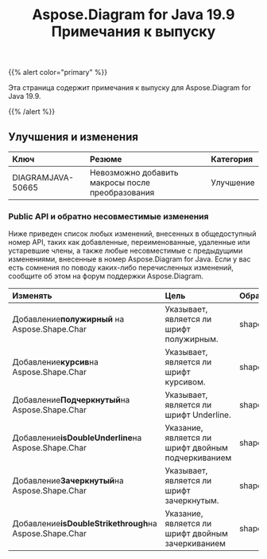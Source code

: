 ﻿---
title: Aspose.Diagram for Java 19.9 Примечания к выпуску
type: docs
weight: 40
url: /ru/java/aspose-diagram-for-java-19-9-release-notes/
---
{{% alert color="primary" %}} 

Эта страница содержит примечания к выпуску для Aspose.Diagram for Java 19.9.

{{% /alert %}} 
## **Улучшения и изменения**

|**Ключ**|**Резюме**|**Категория**|
|:- |:- |:- |
|DIAGRAMJAVA-50665|Невозможно добавить макросы после преобразования|Улучшение|
### **Public API и обратно несовместимые изменения**
Ниже приведен список любых изменений, внесенных в общедоступный номер API, таких как добавленные, переименованные, удаленные или устаревшие члены, а также любые несовместимые с предыдущими изменениями, внесенные в номер Aspose.Diagram for Java. Если у вас есть сомнения по поводу каких-либо перечисленных изменений, сообщите об этом на форум поддержки Aspose.Diagram.

|**Изменять**|**Цель**|**Образец**|
|:- |:- |:- |
| Добавление**полужирный** на Aspose.Shape.Char|Указывает, является ли шрифт полужирным.|shape.getChars().get(0).isBold()|
|Добавление**курсив**на Aspose.Shape.Char|Указывает, является ли шрифт курсивом.|shape.getChars().get(0).isItalic()|
|Добавление**Подчеркнутый**на Aspose.Shape.Char|Указывает, является ли шрифт Underline.|shape.getChars().get(0).isUnderline()|
|Добавление**isDoubleUnderline**на Aspose.Shape.Char|Указание, является ли шрифт двойным подчеркиванием|shape.getChars().get(0).isDoubleUnderline()|
|Добавление**Зачеркнутый**на Aspose.Shape.Char|Указывает, является ли шрифт зачеркнутым.|shape.getChars().get(0).isStrikethrough ()|
|Добавление**isDoubleStrikethrough**на Aspose.Shape.Char|Указание, является ли шрифт двойным зачеркиванием|shape.getChars().get(0).isDoubleStrikethrough()|

